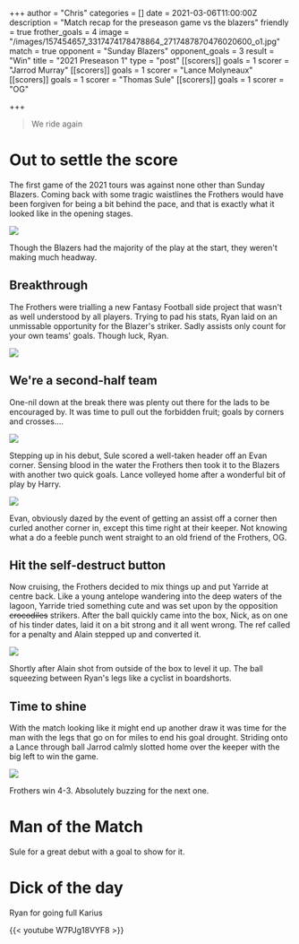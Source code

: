 +++
author = "Chris"
categories = []
date = 2021-03-06T11:00:00Z
description = "Match recap for the preseason game vs the blazers"
friendly = true
frother_goals = 4
image = "/images/157454657_3317474178478864_2717487870476020600_o1.jpg"
match = true
opponent = "Sunday Blazers"
opponent_goals = 3
result = "Win"
title = "2021 Preseason 1"
type = "post"
[[scorers]]
goals = 1
scorer = "Jarrod Murray"
[[scorers]]
goals = 1
scorer = "Lance Molyneaux"
[[scorers]]
goals = 1
scorer = "Thomas Sule"
[[scorers]]
goals = 1
scorer = "OG"

+++
> We ride again

# Out to settle the score

The first game of the 2021 tours was against none other than Sunday Blazers. Coming back with some tragic waistlines the Frothers would have been forgiven for being a bit behind the pace, and that is exactly what it looked like in the opening stages.

![](/images/157615079_3317474125145536_5906745384257944067_o.jpg)

Though the Blazers had the majority of the play at the start, they weren't making much headway.

## Breakthrough

The Frothers were trialling a new Fantasy Football side project that wasn't as well understood by all players. Trying to pad his stats, Ryan laid on an unmissable opportunity for the Blazer's striker. Sadly assists only count for your own teams' goals. Though luck, Ryan.

![](/images/158082235_3317474548478827_3470242836973819512_o.jpg)

## We're a second-half team

One-nil down at the break there was plenty out there for the lads to be encouraged by. It was time to pull out the forbidden fruit; goals by corners and crosses....

![](/images/157993237_3317474305145518_8916253330025175016_o.jpg)

Stepping up in his debut, Sule scored a well-taken header off an Evan corner. Sensing blood in the water the Frothers then took it to the Blazers with another two quick goals. Lance volleyed home after a wonderful bit of play by Harry.

![](/images/157852687_3317474255145523_9071038019801514973_o.jpg)

Evan, obviously dazed by the event of getting an assist off a corner then curled another corner in, except this time right at their keeper. Not knowing what a do a feeble punch went straight to an old friend of the Frothers, OG.

## Hit the self-destruct button

Now cruising, the Frothers decided to mix things up and put Yarride at centre back. Like a young antelope wandering into the deep waters of the lagoon, Yarride tried something cute and was set upon by the opposition ~~crocodiles~~ strikers. After the ball quickly came into the box, Nick, as on one of his tinder dates, laid it on a bit strong and it all went wrong. The ref called for a penalty and Alain stepped up and converted it.

![](/images/158432685_3317473918478890_6874857867116020008_o.jpg)

Shortly after Alain shot from outside of the box to level it up. The ball squeezing between Ryan's legs like a cyclist in boardshorts.

## Time to shine

With the match looking like it might end up another draw it was time for the man with the legs that go on for miles to end his goal drought. Striding onto a Lance through ball Jarrod calmly slotted home over the keeper with the big left to win the game.

![](/images/157596887_3317474021812213_3557954619497648148_o.jpg)

Frothers win 4-3. Absolutely buzzing for the next one.

# Man of the Match

Sule for a great debut with a goal to show for it.

# Dick of the day

Ryan for going full Karius

{{< youtube W7PJg18VYF8 >}}